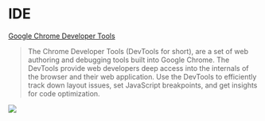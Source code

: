 # IDE

[Google Chrome Developer Tools](https://developer.chrome.com/devtools)

> The Chrome Developer Tools (DevTools for short), are a set of web authoring and debugging tools built into Google Chrome. The DevTools provide web developers deep access into the internals of the browser and their web application. Use the DevTools to efficiently track down layout issues, set JavaScript breakpoints, and get insights for code optimization.

![](https://wpscholar.com/content/uploads/2015/07/chrome-network-tab.gif)